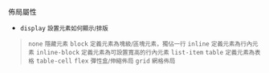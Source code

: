 佈局屬性
- `display` <small>設置元素如何顯示/排版</small>

>`none` <small>隱藏元素</small>
>`block` <small>定義元素為塊級/區塊元素，獨佔一行</small>
>`inline` <small>定義元素為行內元素</small>
>`inline-block` <small>定義元素為可設置寬高的行內元素</small>
>`list-item`
>`table` <small>定義元素為表格</small>
>`table-cell`
>`flex` <small>彈性盒/伸縮佈局</small>
>`grid` <small>網格佈局</small>